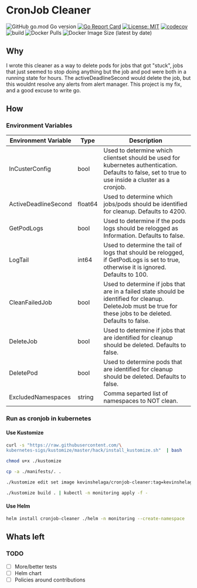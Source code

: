 # CronJob Cleaner

![GitHub go.mod Go version](https://img.shields.io/github/go-mod/go-version/kevin-shelaga/cronjob-cleaner)
[![Go Report Card](https://goreportcard.com/badge/github.com/kevin-shelaga/cronjob-cleaner)](https://goreportcard.com/report/github.com/kevin-shelaga/cronjob-cleaner)
[![License: MIT](https://img.shields.io/badge/License-MIT-yellow.svg)](https://opensource.org/licenses/MIT)
[![codecov](https://codecov.io/gh/kevin-shelaga/cronjob-cleaner/branch/master/graph/badge.svg?token=D07EP88G53)](https://codecov.io/gh/kevin-shelaga/cronjob-cleaner)
![build](https://github.com/kevin-shelaga/cronjob-cleaner/workflows/build/badge.svg)
![Docker Pulls](https://img.shields.io/docker/pulls/kevinshelaga/cronjob-cleaner)
![Docker Image Size (latest by date)](https://img.shields.io/docker/image-size/kevinshelaga/cronjob-cleaner)

## Why

I wrote this cleaner as a way to delete pods for jobs that got "stuck", jobs that just seemed to stop doing anything but the job and pod were both in a running state for hours. The activeDeadlineSecond would delete the job, but this wouldnt resolve any alerts from alert manager. This project is my fix, and a good excuse to write go.

## How

### Environment Variables

| Environment Variable | Type    | Description                                                                                                                                                    |
| -------------------- | ------- | -------------------------------------------------------------------------------------------------------------------------------------------------------------- |
| InCusterConfig       | bool    | Used to determine which clientset should be used for kubernetes authentication. Defaults to false, set to true to use inside a cluster as a cronjob.           |
| ActiveDeadlineSecond | float64 | Used to determine which jobs/pods should be identified for cleanup. Defaults to 4200.                                                                          |
| GetPodLogs           | bool    | Used to determine if the pods logs should be relogged as Information. Defaults to false.                                                                       |
| LogTail              | int64   | Used to determine the tail of logs that should be relogged, if GetPodLogs is set to true, otherwise it is ignored. Defaults to 100.                            |
| CleanFailedJob       | bool    | Used to determine if jobs that are in a failed state should be identified for cleanup. DeleteJob must be true for these jobs to be deleted. Defaults to false. |
| DeleteJob            | bool    | Used to determine if jobs that are identified for cleanup should be deleted. Defaults to false.                                                                |
| DeletePod            | bool    | Used to determine pods that are identified for cleanup should be deleted. Defaults to false.                                                                   |
| ExcludedNamespaces   | string  | Comma separted list of namespaces to NOT clean.                                                                                                                |

### Run as cronjob in kubernetes

#### Use Kustomize

```sh
curl -s "https://raw.githubusercontent.com/\
kubernetes-sigs/kustomize/master/hack/install_kustomize.sh"  | bash

chmod u+x ./kustomize

cp -a ./manifests/. .

./kustomize edit set image kevinshelaga/cronjob-cleaner:tag=kevinshelaga/cronjob-cleaner:latest

./kustomize build . | kubectl -n monitoring apply -f -
```

#### Use Helm

```sh
helm install cronjob-cleaner ./helm -n monitoring --create-namespace
```

## Whats left

### TODO

- [ ] More/better tests
- [ ] Helm chart
- [ ] Policies around contributions
